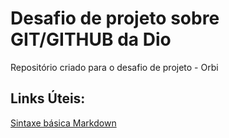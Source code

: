 # Desafio de projeto sobre GIT/GITHUB da Dio

Repositório criado para o desafio de projeto - Orbi

## Links Úteis:
[Sintaxe básica Markdown](https://www.markdownguide.org/basic-syntax/)
